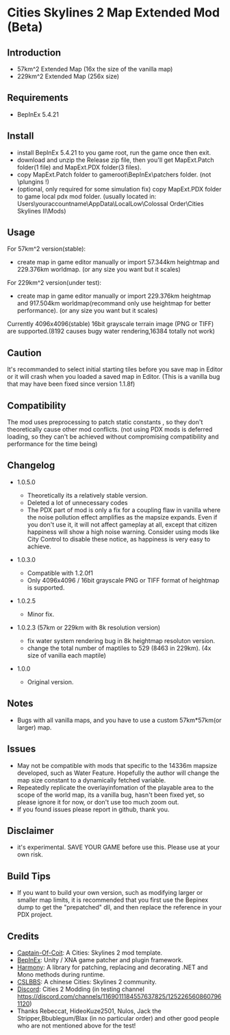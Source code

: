 # Cities Skylines 2 Map Extended Mod (Beta)

## Introduction
- 57km^2 Extended Map (16x the size of the vanilla map)
- 229km^2 Extended Map (256x size)

## Requirements
- BepInEx 5.4.21

## Install
- install BepInEx 5.4.21 to you game root, run the game once then exit.
- download and unzip the Release zip file, then you'll get MapExt.Patch folder(1 file) and MapExt.PDX folder(3 files).
- copy MapExt.Patch folder to gameroot\BepInEx\patchers folder. (not \plungins !)
- (optional, only required for some simulation fix) copy MapExt.PDX folder to game local pdx mod folder. (usually located in: Users\youraccountname\AppData\LocalLow\Colossal Order\Cities Skylines II\Mods)

## Usage
For 57km^2 version(stable):
- create map in game editor manually or import 57.344km heightmap and 229.376km worldmap. (or any size you want but it scales)

For 229km^2 version(under test):
- create map in game editor manually or import 229.376km heightmap and 917.504km worldmap(recommand only use heightmap for better performance). (or any size you want but it scales)

Currently 4096x4096(stable) 16bit grayscale terrain image (PNG or TIFF) are supported.(8192 causes bugy water rendering,16384 totally not work) 

## Caution 
It's recommanded to select initial starting tiles before you save map in Editor or it will crash when you loaded a saved map in Editor.
(This is a vanilla bug that may have been fixed since version 1.1.8f)

## Compatibility
The mod uses preprocessing to patch static constants , so they don't theoretically cause other mod conflicts.
(not using PDX mods is deferred loading, so they can't be achieved without compromising compatibility and performance for the time being)

## Changelog
- 1.0.5.0
    - Theoretically its a relatively stable version.    
    - Deleted a lot of unnecessary codes
    - The PDX part of mod is only a fix for a coupling flaw in vanilla where the noise pollution effect amplifies as the mapsize expands. Even if you don't use it, it will not affect gameplay at all, except that citizen happiness will show a high noise warning. Consider using mods like City Control to disable these notice, as happiness is very easy to achieve.

- 1.0.3.0
    - Compatible with 1.2.0f1
	- Only 4096x4096 / 16bit grayscale PNG or TIFF format of heightmap is supported.

- 1.0.2.5 
	- Minor fix.

- 1.0.2.3 (57km or 229km with 8k resolution version)
	- fix water system rendering bug in 8k heightmap resoluton version.
	- change the total number of maptiles to 529 (8463 in 229km). (4x size of vanilla each maptile)

- 1.0.0
	- Original version.  
  
## Notes
 - Bugs with all vanilla maps, and you have to use a custom 57km*57km(or larger) map.

## Issues
- May not be compatible with mods that specific to the 14336m mapsize developed, such as Water Feature. Hopefully the author will change the map size constant to a dynamically fetched variable.
- Repeatedly replicate the overlayinfomation of the playable area to the scope of the world map, its a vanilla bug, hasn't been fixed yet, so please ignore it for now, or don't use too much zoom out.
- If you found issues please report in github, thank you.

## Disclaimer
- it's experimental. SAVE YOUR GAME before use this. Please use at your own risk.

## Build Tips
- If you want to build your own version, such as modifying larger or smaller map limits, it is recommended that you first use the Bepinex dump to get the "prepatched" dll, and then replace the reference in your PDX project.

## Credits
- [Captain-Of-Coit](https://github.com/Captain-Of-Coit/cities-skylines-2-mod-template): A Cities: Skylines 2 mod template.
- [BepInEx](https://github.com/BepInEx/BepInEx): Unity / XNA game patcher and plugin framework.
- [Harmony](https://github.com/pardeike/Harmony): A library for patching, replacing and decorating .NET and Mono methods during runtime.
- [CSLBBS](https://www.cslbbs.net): A chinese Cities: Skylines 2 community.
- [Discord](https://discord.gg/ABrJqdZJNE): Cities 2 Modding (in testing channel https://discord.com/channels/1169011184557637825/1252265608607961120)
- Thanks  Rebeccat, HideoKuze2501, Nulos, Jack the Stripper,Bbublegum/Blax (in no particular order) and other good people who are not mentioned above for the test!
